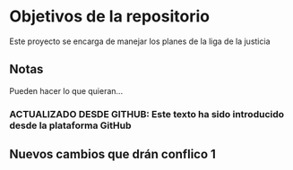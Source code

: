 # Objetivos de la repositorio

Este proyecto se encarga de manejar los planes de la liga de la justicia


## Notas
Pueden hacer lo que quieran...


### ACTUALIZADO DESDE GITHUB: Este texto ha sido introducido desde la plataforma GitHub

## Nuevos cambios que drán conflico 1


